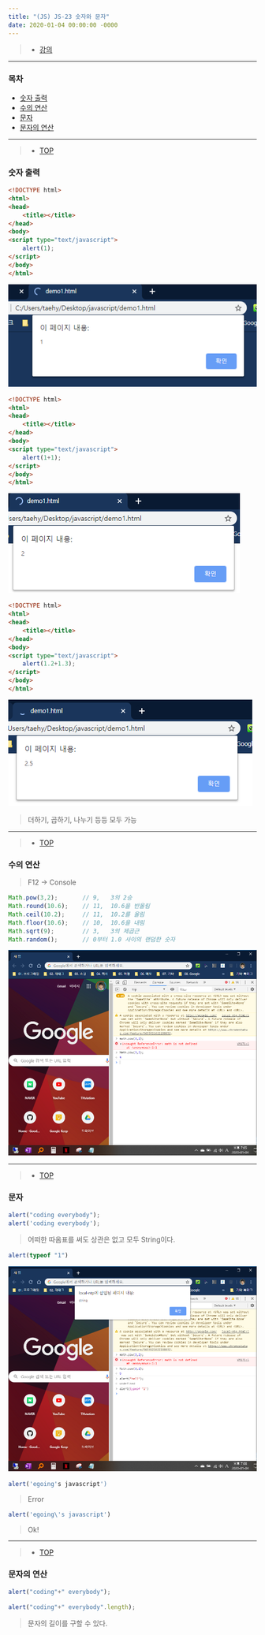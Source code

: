 ```yaml
---
title: "(JS) JS-23 숫자와 문자"
date: 2020-01-04 00:00:00 -0000
---
```


> * [강의](https://opentutorials.org/course/743/4647)

---

### 목차

* [숫자 출력](#숫자-출력)
* [수의 연산](#수의-연산)
* [문자](#문자)
* [문자의 연산](#문자의-연산)

---

> * [TOP](#목차)

### 숫자 출력

```html
<!DOCTYPE html>
<html>
<head>
	<title></title>
</head>
<body>
<script type="text/javascript">
	alert(1);
</script>
</body>
</html>
```

![](/file/image/JS-3_image1.png)

```html
<!DOCTYPE html>
<html>
<head>
	<title></title>
</head>
<body>
<script type="text/javascript">
	alert(1+1);
</script>
</body>
</html>
```

![](/file/image/JS-3_image2.png)

```html
<!DOCTYPE html>
<html>
<head>
	<title></title>
</head>
<body>
<script type="text/javascript">
	alert(1.2+1.3);
</script>
</body>
</html>
```

![](/file/image/JS-3_image3.png)

> 더하기, 곱하기, 나누기 등등 모두 가능

---

> * [TOP](#목차)

### 수의 연산

> F12 -> Console

```js
Math.pow(3,2);       // 9,   3의 2승 
Math.round(10.6);    // 11,  10.6을 반올림
Math.ceil(10.2);     // 11,  10.2를 올림
Math.floor(10.6);    // 10,  10.6을 내림
Math.sqrt(9);        // 3,   3의 제곱근
Math.random();       // 0부터 1.0 사이의 랜덤한 숫자
```

![](/file/image/JS-3_image4.png)

---

> * [TOP](#목차)

### 문자

```js
alert("coding everybody");
alert('coding everybody');
```

> 어떠한 따옴표를 써도 상관은 없고 모두 String이다.

```js
alert(typeof "1")
```

![](/file/image/JS-3_image5.png)

```js
alert('egoing's javascript')
```

> Error

```js
alert('egoing\'s javascript')
```

> Ok!

---

> * [TOP](#목차)

### 문자의 연산

```js
alert("coding"+" everybody");
```

```js
alert("coding"+" everybody".length);
```

> 문자의 길이를 구할 수 있다.